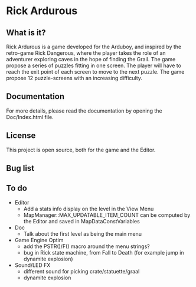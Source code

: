 # Rick Ardurous

## What is it?

Rick Ardurous is a game developed for the Arduboy, and inspired by the retro-game Rick Dangerous, where the player takes the role of an adventurer exploring caves in the hope of finding the Grail. The game propose a series of puzzles fitting in one screen. The player will have to reach the exit point of each screen to move to the next puzzle. The game propose 12 puzzle-screens with an increasing difficulty.

## Documentation

For more details, please read the documentation by opening the Doc/Index.html file.

## License

This project is open source, both for the game and the Editor.

## Bug list

## To do
- Editor
	- Add a stats info display on the level in the View Menu
	- MapManager::MAX_UPDATABLE_ITEM_COUNT can be computed by the Editor and saved in MapDataConstVariables
- Doc
	- Talk about the first level as being the main menu
- Game Engine Optim
	- add the PSTR()/F() macro around the menu strings?
	- bug in Rick state machine, from Fall to Death (for example jump in dynamite explosion)
- Sound/LED FX
	- different sound for picking crate/statuette/graal
	- dynamite explosion

